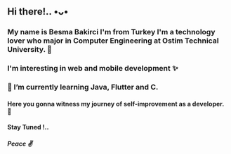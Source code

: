 ## Hi there!.. •ᴗ•
### My name is Besma Bakirci I'm from Turkey I'm a technology lover who major in Computer Engineering at Ostim Technical University. 🌠
### I'm interesting in web and mobile development ✨
### 🌱 I’m currently learning Java, Flutter and C.
#### Here you gonna witness my journey of self-improvement as a developer. 🙂
#### Stay Tuned !..
##### Peace ✌️
